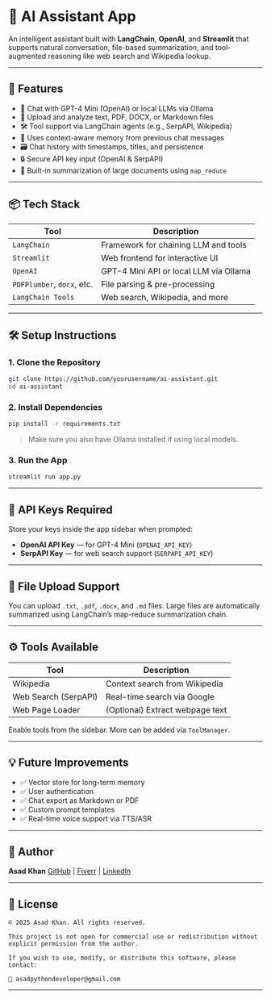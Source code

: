 # 🤖 AI Assistant App

An intelligent assistant built with **LangChain**, **OpenAI**, and **Streamlit** that supports natural conversation, file-based summarization, and tool-augmented reasoning like web search and Wikipedia lookup.

---

## 🚀 Features

* 💬 Chat with GPT-4 Mini (OpenAI) or local LLMs via Ollama
* 📄 Upload and analyze text, PDF, DOCX, or Markdown files
* 🛠️ Tool support via LangChain agents (e.g., SerpAPI, Wikipedia)
* 🧠 Uses context-aware memory from previous chat messages
* 🗃️ Chat history with timestamps, titles, and persistence
* 🔒 Secure API key input (OpenAI & SerpAPI)
* 🎯 Built-in summarization of large documents using `map_reduce`

---

## 📦 Tech Stack

| Tool                       | Description                            |
| -------------------------- | -------------------------------------- |
| `LangChain`                | Framework for chaining LLM and tools   |
| `Streamlit`                | Web frontend for interactive UI        |
| `OpenAI`                   | GPT-4 Mini API or local LLM via Ollama |
| `PDFPlumber`, `docx`, etc. | File parsing & pre-processing          |
| `LangChain Tools`          | Web search, Wikipedia, and more        |

---

## 🛠️ Setup Instructions

### 1. Clone the Repository

```bash
git clone https://github.com/yourusername/ai-assistant.git
cd ai-assistant
```

### 2. Install Dependencies

```bash
pip install -r requirements.txt
```

> Make sure you also have Ollama installed if using local models.

### 3. Run the App

```bash
streamlit run app.py
```

---

## 🔐 API Keys Required

Store your keys inside the app sidebar when prompted:

* **OpenAI API Key** — for GPT-4 Mini (`OPENAI_API_KEY`)
* **SerpAPI Key** — for web search support (`SERPAPI_API_KEY`)

---

## 📁 File Upload Support

You can upload `.txt`, `.pdf`, `.docx`, and `.md` files. Large files are automatically summarized using LangChain’s map-reduce summarization chain.

---

## ⚙️ Tools Available

| Tool                 | Description                     |
| -------------------- | ------------------------------- |
| Wikipedia            | Context search from Wikipedia   |
| Web Search (SerpAPI) | Real-time search via Google     |
| Web Page Loader      | (Optional) Extract webpage text |

Enable tools from the sidebar. More can be added via `ToolManager`.

---

## 💡 Future Improvements

* ✅ Vector store for long-term memory
* ✅ User authentication
* ✅ Chat export as Markdown or PDF
* ✅ Custom prompt templates
* ✅ Real-time voice support via TTS/ASR

---

## 👤 Author

**Asad Khan**
[GitHub](https://github.com/assad-khan) | [Fiverr](https://www.fiverr.com/s/dDB9epg) | [LinkedIn](https://linkedin.com)

---

## 📜 License

```
© 2025 Asad Khan. All rights reserved.

This project is not open for commercial use or redistribution without explicit permission from the author.

If you wish to use, modify, or distribute this software, please contact:

📧 asadpythondeveloper@gmail.com
```

---

